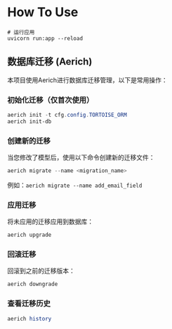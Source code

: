 # How To Use

```shell
# 运行应用
uvicorn run:app --reload
```

## 数据库迁移 (Aerich)

本项目使用Aerich进行数据库迁移管理，以下是常用操作：

### 初始化迁移（仅首次使用）

```powershell
aerich init -t cfg.config.TORTOISE_ORM
aerich init-db
```

### 创建新的迁移

当您修改了模型后，使用以下命令创建新的迁移文件：

```powershell
aerich migrate --name <migration_name>
```

例如：`aerich migrate --name add_email_field`

### 应用迁移

将未应用的迁移应用到数据库：

```powershell
aerich upgrade
```

### 回滚迁移

回滚到之前的迁移版本：

```powershell
aerich downgrade
```

### 查看迁移历史

```powershell
aerich history
```
